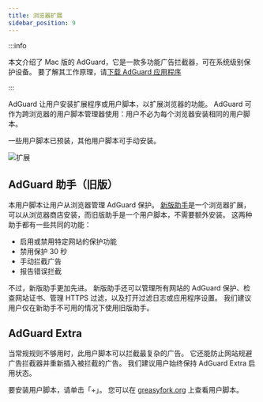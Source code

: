 ```yaml
---
title: 浏览器扩展
sidebar_position: 9
---
```


:::info

本文介绍了 Mac 版的 AdGuard，它是一款多功能广告拦截器，可在系统级别保护设备。 要了解其工作原理，请[下载 AdGuard 应用程序](https://agrd.io/download-kb-adblock)

:::

AdGuard 让用户安装扩展程序或用户脚本，以扩展浏览器的功能。 AdGuard 可作为跨浏览器的用户脚本管理器使用：用户不必为每个浏览器安装相同的用户脚本。

一些用户脚本已预装，其他用户脚本可手动安装。

![扩展](https://cdn.adtidy.org/content/kb/ad_blocker/mac/extensions.png)

## AdGuard 助手（旧版）

本用户脚本让用户从浏览器管理 AdGuard 保护。 [新版助手](/adguard-for-mac/features/browser-assistant)是一个浏览器扩展，可以从浏览器商店安装，而旧版助手是一个用户脚本，不需要额外安装。 这两种助手都有一些共同的功能：

- 启用或禁用特定网站的保护功能
- 禁用保护 30 秒
- 手动拦截广告
- 报告错误拦截

不过，新版助手更加先进。 新版助手还可以管理所有网站的 AdGuard 保护、检查网站证书、管理 HTTPS 过滤，以及打开过滤日志或应用程序设置。 我们建议用户仅在新助手不可用的情况下使用旧版助手。

## AdGuard Extra

当常规规则不够用时，此用户脚本可以拦截最复杂的广告。 它还能防止网站规避广告拦截器并重新插入被拦截的广告。 我们建议用户始终保持 AdGuard Extra 启用状态。

要安装用户脚本，请单击「+」。 您可以在 [greasyfork.org](https://greasyfork.org/) 上查看用户脚本。
